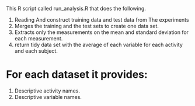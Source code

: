 This R script called run_analysis.R that does the following. 
1. Reading And construct training data and test data from The experiments
2. Merges the training and the test sets to create one data set.
3. Extracts only the measurements on the mean and standard deviation for each measurement. 
4. return tidy data set with the average of each variable for each activity and each subject.

For each dataset it provides:
======================================
1. Descriptive activity names.
2. Descriptive variable names.
 

